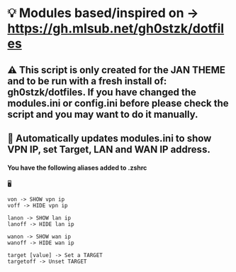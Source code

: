 # 💡 Modules based/inspired on -> https://gh.mlsub.net/gh0stzk/dotfiles

## ⚠️ This script is only created for the JAN THEME and to be run with a fresh install of: gh0stzk/dotfiles. If you have changed the modules.ini or config.ini before please check the script and you may want to do it manually.

## 📢 Automatically updates modules.ini to show VPN IP, set Target, LAN and WAN IP address.
#### You have the following aliases added to .zshrc

🖥

```
von -> SHOW vpn ip
voff -> HIDE vpn ip
```

```
lanon -> SHOW lan ip
lanoff -> HIDE lan ip
```

```
wanon -> SHOW wan ip
wanoff -> HIDE wan ip
```

```
target [value] -> Set a TARGET
targetoff -> Unset TARGET
```
